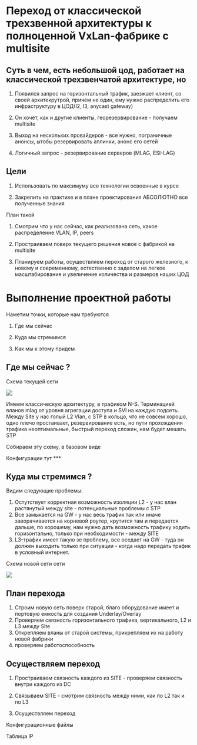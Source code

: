 # Переход от классической трехзвенной архитектуры к полноценной VxLan-фабрике с multisite


## Суть в чем, есть небольшой цод, работает на классической трехзвенчатой архитектуре, но

1) Появился запрос на горизонтальный трафик, заезжает клиент, со своей архитекрутрой, причем не один, ему нужно распределить его инфраструктуру в ЦОД(l2, l3, anycast gateway)

2) Он хочет, как и другие клиенты, георезервирование - получаем multisite

3) Выход на нескольких провайдеров - все нужно, пограничные анонсы, ытобы резервировать аплинки, анонс его сетей

4) Логичный запрос - резервирование серверов (MLAG, ESI-LAG)

## Цели

1) Использовать по максимуму все технологии освоенные в курсе

2) Закрепить на практике и в плане проектирования АБСОЛЮТНО все полученные знания

План такой

1) Смотрим что у нас сейчас, как реализована сеть, какое распределение VLAN, IP, peers

2) Простраиваем поверх текущего решения новое с фабрикой на multisite

3) Планируем работы, осуществляем переход от старого железного, к новому и современному, естественно с заделом на легкое масштабирование и увеличение количества и размеров наших ЦОД

# Выполнение проектной работы

Наметим точки, которые нам требуются

1) Где мы сейчас

2) Куда мы стремимся

3) Как мы к этому придем

## Где мы сейчас ?

Схема текущей сети

![](img/Schema_new.png)

Имеем классическую архитектуру, в трафиком N-S. Терминацией вланов mlag от уровня агрегации доступа и SVI на каждую подсеть. Между Site у нас голый L2 Vlan, с STP в кольцо, что не совсем хорошо, одно плечо простаивает, резервирование есть, но пути прохождения трафика неоптимальные, быстрый переход сложен, нам будет мешать STP

Собираем эту схему, в базовом виде

Конфигурации тут ***

## Куда мы стремимся ?

Видим следующие проблемы:

1) Остутствует корректная возможность изоляции L2 - у нас влан растянутый между site - потенциальные проблемы с STP
2) Все замыкается на GW - у нас весь трафик так или иначе заворачивается на корневой роутер, крутится там и передается дальше, по хорошему, нам нужно дать возможность трафику ходить горизонтально, только при необходимости - между SITE
3) L3-трафик имеет такую зе проблему, все оседает на GW - туда он должен выходить только при ситуации - когда надо передать трафик в условный интернет.

Схема новой сети сети

![](img/Schema.png)

## План перехода

1) Строим новую сеть поверх старой, благо оборудование имеет и портовую емкость для создания Underlay/Overlay
2) Проверяем связность горизонтального трафика, вертикального, L2 и L3 между Site
3) Открепляем вланы от старой системы, прикрепляем их на работу новой фабрики
4) проверяем работоспособность

## Осуществляем переход

1) Простраиваем связность каждого из SITE - проверяем связность внутри каждого из DC

2) Связываем SITE - смотрим связность между ними, как по L2 так и по L3

3) Осуществляем переход

Конфигурационные файлы

Таблица IP

